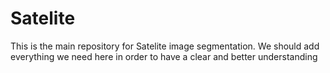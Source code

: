 # Satelite

This is the main repository for Satelite image segmentation. 
We should add everything we need here in order to have a clear and better understanding 